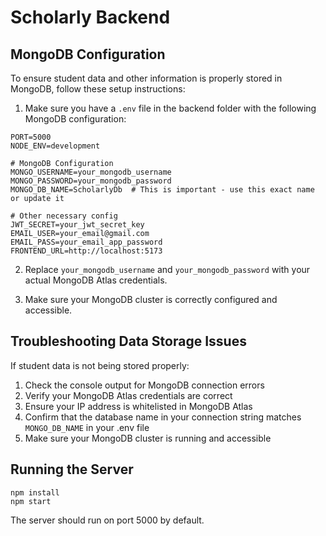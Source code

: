 # Scholarly Backend

## MongoDB Configuration

To ensure student data and other information is properly stored in MongoDB, follow these setup instructions:

1. Make sure you have a `.env` file in the backend folder with the following MongoDB configuration:

```
PORT=5000
NODE_ENV=development

# MongoDB Configuration
MONGO_USERNAME=your_mongodb_username
MONGO_PASSWORD=your_mongodb_password
MONGO_DB_NAME=ScholarlyDb  # This is important - use this exact name or update it

# Other necessary config
JWT_SECRET=your_jwt_secret_key
EMAIL_USER=your_email@gmail.com
EMAIL_PASS=your_email_app_password
FRONTEND_URL=http://localhost:5173
```

2. Replace `your_mongodb_username` and `your_mongodb_password` with your actual MongoDB Atlas credentials.

3. Make sure your MongoDB cluster is correctly configured and accessible.

## Troubleshooting Data Storage Issues

If student data is not being stored properly:

1. Check the console output for MongoDB connection errors
2. Verify your MongoDB Atlas credentials are correct
3. Ensure your IP address is whitelisted in MongoDB Atlas
4. Confirm that the database name in your connection string matches `MONGO_DB_NAME` in your .env file
5. Make sure your MongoDB cluster is running and accessible

## Running the Server

```
npm install
npm start
```

The server should run on port 5000 by default. 